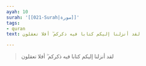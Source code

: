 ```yaml
---
ayah: 10
surah: '[[021-Surah|سورة]]'
tags:
- quran
text: لقد أنزلنا إليكم كتابا فيه ذكركم ۖ أفلا تعقلون

---
```

> لقد أنزلنا إليكم كتابا فيه ذكركم ۖ أفلا تعقلون

